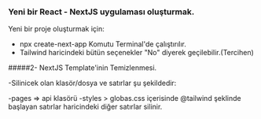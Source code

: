 ### Yeni bir React - NextJS uygulaması oluşturmak.

Yeni bir proje oluşturmak için:

- npx create-next-app Komutu Terminal'de çalıştırılır.
- Tailwind haricindeki bütün seçenekler "No" diyerek geçilebilir.(Tercihen)

#####2- NextJS Template'inin Temizlenmesi.

-Silinicek olan klasör/dosya ve satırlar şu şekildedir:

-pages => api klasörü
-styles > globas.css içerisinde @tailwind şeklinde başlayan satırlar haricindeki diğer satırlar silinir.
